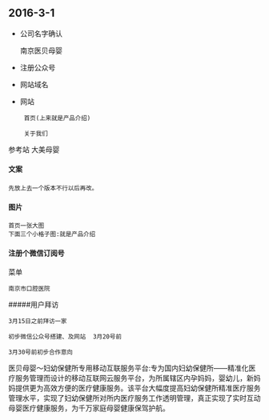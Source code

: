 ## 2016-3-1

*	公司名字确认
	
	南京医贝母婴

*  注册公众号
	
*  网站域名
	
*  网站

		首页(上来就是产品介绍)
	
		关于我们	
				
参考站 大美母婴
		
#### 文案

	先放上去一个版本不行以后再改。
	
#### 图片

	首页一张大图
	下面三个小格子图:就是产品介绍
	
#### 注册个微信订阅号

菜单
	
	南京市口腔医院
	
	

#####用户拜访	

	3月15日之前拜访一家
	
	初步微信公众号搭建、及网站  3月20号前
	
	3月30号前初步合作意向
	
	
医贝母婴～妇幼保健所专用移动互联服务平台:专为国内妇幼保健所——精准化医疗服务管理而设计的移动互联网云服务平台，为所属辖区内孕妈妈，婴幼儿，新妈妈提供更为高效方便的医疗健康服务。该平台大幅度提高妇幼保健所精准医疗服务管理水平，实现了妇幼保健所对所内医疗服务工作透明管理，真正实现了实时互动母婴医疗健康服务，为千万家庭母婴健康保驾护航。
	

	
			
	
	
	
	

	

